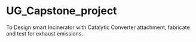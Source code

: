 # UG_Capstone_project
To Design smart Incinerator with Catalytic Converter attachment, fabricate and test for exhaust emissions.
